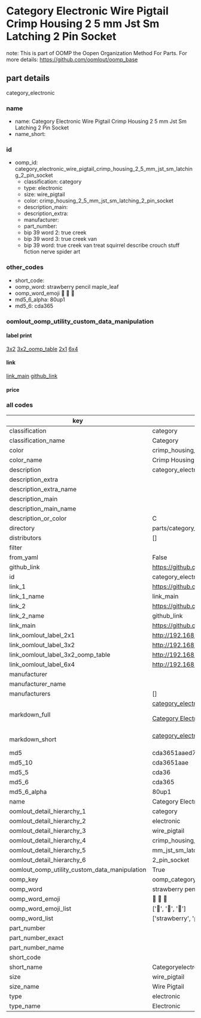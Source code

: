 # Category Electronic Wire Pigtail Crimp Housing 2 5 mm Jst Sm Latching 2 Pin Socket  

note: This is part of OOMP the Oopen Organization Method For Parts. For more details: https://github.com/oomlout/oomp_base

##  part details



category_electronic

### name
* name: Category Electronic Wire Pigtail Crimp Housing 2 5 mm Jst Sm Latching 2 Pin Socket
* name_short: 
### id
* oomp_id: category_electronic_wire_pigtail_crimp_housing_2_5_mm_jst_sm_latching_2_pin_socket
  * classification: category
  * type: electronic
  * size: wire_pigtail
  * color: crimp_housing_2_5_mm_jst_sm_latching_2_pin_socket
  * description_main: 
  * description_extra: 
  * manufacturer: 
  * part_number: 
  * bip 39 word 2: true creek
  * bip 39 word 3: true creek van
  * bip 39 word: true creek van treat squirrel describe crouch stuff fiction nerve spider art

### other_codes
* short_code: 
* oomp_word: strawberry pencil maple_leaf
* oomp_word_emoji :strawberry: :pencil: :maple_leaf:
* md5_6_alpha: 80up1
* md5_6: cda365






### oomlout_oomp_utility_custom_data_manipulation
#### label print
[3x2](http://192.168.1.245:1112/?label=oomp%2080up1)
[3x2_oomp_table](http://192.168.1.107:1112/?label=oomp%2080up1)
[2x1](http://192.168.1.242:1112/?label=oomp%2080up1)
[6x4](http://192.168.1.55:1112/?label=oomp%2080up1)    

#### link

[link_main](https://github.com/oomlout/oomlout_oomp_current_version_messy/tree/main/parts/category_electronic_wire_pigtail_crimp_housing_2_5_mm_jst_sm_latching_2_pin_socket) [github_link](https://github.com/oomlout/oomlout_oomp_part_src/tree/main/parts/category_electronic_wire_pigtail_crimp_housing_2_5_mm_jst_sm_latching_2_pin_socket)                             

#### price







### all codes 
| key | value |  
| --- | --- |  
| classification | category |  
| classification_name | Category |  
| color | crimp_housing_2_5_mm_jst_sm_latching_2_pin_socket |  
| color_name | Crimp Housing 2 5 mm Jst Sm Latching 2 Pin Socket |  
| description | category_electronic |  
| description_extra |  |  
| description_extra_name |  |  
| description_main |  |  
| description_main_name |  |  
| description_or_color | C  |  
| directory | parts/category_electronic_wire_pigtail_crimp_housing_2_5_mm_jst_sm_latching_2_pin_socket |  
| distributors | [] |  
| filter |  |  
| from_yaml | False |  
| github_link | https://github.com/oomlout/oomlout_oomp_part_src/tree/main/parts/category_electronic_wire_pigtail_crimp_housing_2_5_mm_jst_sm_latching_2_pin_socket |  
| id | category_electronic_wire_pigtail_crimp_housing_2_5_mm_jst_sm_latching_2_pin_socket |  
| link_1 | https://github.com/oomlout/oomlout_oomp_current_version_messy/tree/main/parts/category_electronic_wire_pigtail_crimp_housing_2_5_mm_jst_sm_latching_2_pin_socket |  
| link_1_name | link_main |  
| link_2 | https://github.com/oomlout/oomlout_oomp_part_src/tree/main/parts/category_electronic_wire_pigtail_crimp_housing_2_5_mm_jst_sm_latching_2_pin_socket |  
| link_2_name | github_link |  
| link_main | https://github.com/oomlout/oomlout_oomp_current_version_messy/tree/main/parts/category_electronic_wire_pigtail_crimp_housing_2_5_mm_jst_sm_latching_2_pin_socket |  
| link_oomlout_label_2x1 | http://192.168.1.242:1112/?label=oomp%2080up1 |  
| link_oomlout_label_3x2 | http://192.168.1.245:1112/?label=oomp%2080up1 |  
| link_oomlout_label_3x2_oomp_table | http://192.168.1.107:1112/?label=oomp%2080up1 |  
| link_oomlout_label_6x4 | http://192.168.1.55:1112/?label=oomp%2080up1 |  
| manufacturer |  |  
| manufacturer_name |  |  
| manufacturers | [] |  
| markdown_full | [category_electronic_wire_pigtail_crimp_housing_2_5_mm_jst_sm_latching_2_pin_socket](https://github.com/oomlout/oomlout_oomp_current_version_messy/tree/main/parts/category_electronic_wire_pigtail_crimp_housing_2_5_mm_jst_sm_latching_2_pin_socket)<br>[](https://github.com/oomlout/oomlout_oomp_current_version_messy/tree/main/parts/category_electronic_wire_pigtail_crimp_housing_2_5_mm_jst_sm_latching_2_pin_socket)<br>[Category Electronic Wire Pigtail Crimp Housing 2 5 Mm Jst Sm Latching 2 Pin Socket](https://github.com/oomlout/oomlout_oomp_current_version_messy/tree/main/parts/category_electronic_wire_pigtail_crimp_housing_2_5_mm_jst_sm_latching_2_pin_socket)<br><br> |  
| markdown_short | [category_electronic_wire_pigtail_crimp_housing_2_5_mm_jst_sm_latching_2_pin_socket](https://github.com/oomlout/oomlout_oomp_current_version_messy/tree/main/parts/category_electronic_wire_pigtail_crimp_housing_2_5_mm_jst_sm_latching_2_pin_socket)<br><br> |  
| md5 | cda3651aaed78684ee69de7de24ccf4a |  
| md5_10 | cda3651aae |  
| md5_5 | cda36 |  
| md5_6 | cda365 |  
| md5_6_alpha | 80up1 |  
| name | Category Electronic Wire Pigtail Crimp Housing 2 5 mm Jst Sm Latching 2 Pin Socket |  
| oomlout_detail_hierarchy_1 | category |  
| oomlout_detail_hierarchy_2 | electronic |  
| oomlout_detail_hierarchy_3 | wire_pigtail |  
| oomlout_detail_hierarchy_4 | crimp_housing_2_5 |  
| oomlout_detail_hierarchy_5 | mm_jst_sm_latching |  
| oomlout_detail_hierarchy_6 | 2_pin_socket |  
| oomlout_oomp_utility_custom_data_manipulation | True |  
| oomp_key | oomp_category_electronic_wire_pigtail_crimp_housing_2_5_mm_jst_sm_latching_2_pin_socket |  
| oomp_word | strawberry pencil maple_leaf |  
| oomp_word_emoji | :strawberry: :pencil: :maple_leaf: |  
| oomp_word_emoji_list | [':strawberry:', ':pencil:', ':maple_leaf:'] |  
| oomp_word_list | ['strawberry', 'pencil', 'maple_leaf'] |  
| part_number |  |  
| part_number_exact |  |  
| part_number_name |  |  
| short_code |  |  
| short_name | Categoryelectronic |  
| size | wire_pigtail |  
| size_name | Wire Pigtail |  
| type | electronic |  
| type_name | Electronic |  
